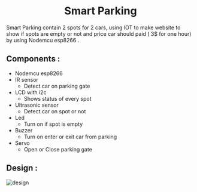 <h1 align="center"> Smart Parking </h1>

 Smart Parking contain 2 spots for 2 cars, using IOT to make website to show if spots are empty or not and price car should paid ( 3$ for one hour) by using Nodemcu esp8266 .

## Components :
- Nodemcu esp8266 
- IR sensor 
  - Detect car on parking gate 
- LCD with i2c 
  - Shows status of every spot
- Ultrasonic sensor 
  - Detect car on spot or not
- Led 
  - Turn on if spot is empty 
- Buzzer
  - Turn on enter or exit car from parking 
- Servo
  - Open or Close parking gate
  
## Design :
![design](https://user-images.githubusercontent.com/92337927/219876574-9ea014d4-0eba-438a-986c-561feeacfdc4.png)

